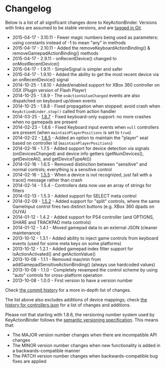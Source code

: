 # Changelog

Below is a list of all significant changes done to KeyActionBinder. Versions with links are assumed to be stable versions, and are [tagged in Git](https://github.com/zeh/key-action-binder/releases).

 * 2015-04-17 - 3.10.11 - Fewer magic numbers being used as parameters: using constants instead of -1 to mean "any" in methods
 * 2015-04-17 - 2.10.11 - Added the removeKeyboardActionBinding() & removeGamepadActionBinding() methods
 * 2015-04-17 - 2.9.11 - onRecentDevice() changed to onMostRecentDevice()
 * 2015-04-17 - 1.9.11 - SimpleSignal is simpler and safer
 * 2015-04-17 - 1.9.10 - Added the ability to get the most recent device via an onRecentDevice() signal
 * 2014-10-25 - 1.8.10 - Added/enabled support for XBox 360 controller on OSX (Plugin version of Flash Player)
 * 2014-10-25 - 1.8.9 - The `onActionValueChanged` events are also dispatched on keyboard up/down events
 * 2014-10-25 - 1.8.8 - Fixed propagation when stopped: avoid crash when `KeyActionBinder.stop()` called from action handler
 * 2014-03-25 - [1.8.7](http://github.com/zeh/key-action-binder/releases/tag/1.8.7) - Fixed keyboard-only support: no more crashes when no gamepads are present
 * 2014-02-23 - 1.8.6 - Fixed Keyboard input events when `null` controllers are present (when `maintainPlayerPositions` is set to `true`)
 * 2014-02-22 - [1.8.5](http://github.com/zeh/key-action-binder/releases/tag/1.8.5) - Added an option to maintain the "player" seat based on controller id (`maintainPlayerPositions`)
 * 2014-02-16 - 1.7.5 - Added support for device detection via signals (onDevicesChanged) and device info getters (getNumDevices(), getDeviceAt(), and getDeviceTypeAt())
 * 2014-02-16 - 1.6.5 - Removed distinction between "sensitive" and normal controls; everything is a sensitive control
 * 2014-02-16 - [1.5.5](http://github.com/zeh/key-action-binder/releases/tag/1.5.5) - When a device is not recognized, just fail with a trace() message rather than crash
 * 2014-02-14 - 1.5.4 - Controllers data now use an array of strings for filters
 * 2014-02-13 - 1.5.3 - Added support for SELECT meta control
 * 2014-02-09 - [1.5.2](http://github.com/zeh/key-action-binder/releases/tag/1.5.2) - Added support for "split" controls, where the same GameInput control fires two distinct buttons (e.g. XBox 360 dpads on OUYA)
 * 2014-01-12 - 1.4.2 - Added support for PS4 controller (and OPTIONS, SHARE and TRACKPAD meta controls)
 * 2014-01-12 - 1.4.1 - Moved gamepad data to an external JSON (cleaner maintenance)
 * 2013-10-12 - 1.3.1 - Added ability to inject game controls from keyboard events (used for some meta keys on some platforms)
 * 2013-10-12 - 1.2.1 - Added gamepad index filter support for isActionActivated() and getActionValue()
 * 2013-10-08 - 1.1.1 - Removed max/min from addGamepadSensitiveActionBinding() (always use hardcoded values)
 * 2013-10-08 - 1.1.0 - Completely revamped the control scheme by using "auto" controls for cross-platform operation
 * 2013-10-08 - 1.0.0 - First version to have a version number

Check [the commit history](https://github.com/zeh/key-action-binder/commits) for a more in-depth list of changes.

The list above also excludes additions of device mappings; check [the history for controllers.json](https://github.com/zeh/key-action-binder/commits/master/src/com/zehfernando/input/binding/controllers.json) for a list of changes and additions.

Please not that starting with 1.8.6, the versioning number system used by KeyActionBinder follows the [semantic versioning specification](http://semver.org/). This means that:

 * The MAJOR version number changes when there are incompatible API changes
 * The MINOR version number changes when new functionality is added in a backwards-compatible manner
 * The PATCH version number changes when backwards-compatible bug fixes are applied
